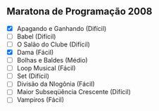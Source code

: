 ## Maratona de Programação 2008

- [x] Apagando e Ganhando (Difícil)
- [ ] Babel (Difícil)
- [ ] O Salão do Clube (Difícil)
- [x] Dama (Fácil)
- [ ] Bolhas e Baldes (Médio)
- [ ] Loop Musical (Fácil)
- [ ] Set (Difícil)
- [ ] Divisão da Nlogônia (Fácil)
- [ ] Maior Subseqüência Crescente (Difícil)
- [ ] Vampiros (Fácil)
